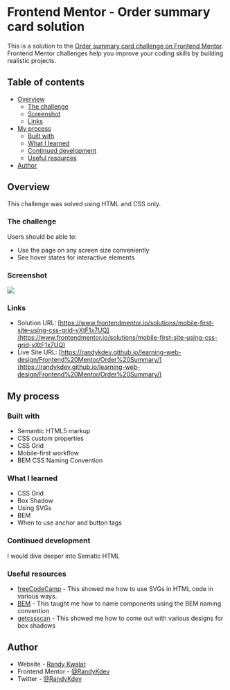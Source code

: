 # Frontend Mentor - Order summary card solution

This is a solution to the [Order summary card challenge on Frontend Mentor](https://www.frontendmentor.io/challenges/order-summary-component-QlPmajDUj). Frontend Mentor challenges help you improve your coding skills by building realistic projects. 

## Table of contents

- [Overview](#overview)
  - [The challenge](#the-challenge)
  - [Screenshot](#screenshot)
  - [Links](#links)
- [My process](#my-process)
  - [Built with](#built-with)
  - [What I learned](#what-i-learned)
  - [Continued development](#continued-development)
  - [Useful resources](#useful-resources)
- [Author](#author)


## Overview

This challenge was solved using HTML and CSS only.

### The challenge

Users should be able to:

- Use the page on any screen size conveniently
- See hover states for interactive elements

### Screenshot

![](./screenshots/screenshot.jpg)

### Links

- Solution URL: [https://www.frontendmentor.io/solutions/mobile-first-site-using-css-grid-vXtF1x7UQ](https://www.frontendmentor.io/solutions/mobile-first-site-using-css-grid-vXtF1x7UQ)
- Live Site URL: [https://randykdev.github.io/learning-web-design/Frontend%20Mentor/Order%20Summary/](https://randykdev.github.io/learning-web-design/Frontend%20Mentor/Order%20Summary/)

## My process

### Built with

- Semantic HTML5 markup
- CSS custom properties
- CSS Grid
- Mobile-first workflow
- BEM CSS Naming Convention

### What I learned

- CSS Grid
- Box Shadow
- Using SVGs
- BEM
- When to use anchor and button tags

### Continued development

I would dive deeper into Sematic HTML

### Useful resources

- [freeCodeCamp](https://www.freecodecamp.org/news/use-svg-images-in-css-html/) - This showed me how to use SVGs in HTML code in various ways.
- [BEM](http://getbem.com/naming/) - This taught me how to name components using the BEM naming convention
- [getcssscan](https://getcssscan.com/css-box-shadow-examples) - This showed me how to come out with various designs for box shadows

## Author

- Website - [Randy Kwalar](https://www.github.com/RandyKdev)
- Frontend Mentor - [@RandyKdev](https://www.frontendmentor.io/profile/RandyKdev)
- Twitter - [@RandyKdev](https://www.twitter.com/randykdev)
